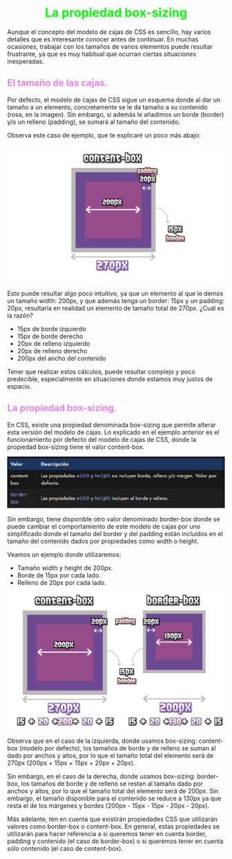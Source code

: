 # <span style="color:lime"><center>La propiedad box-sizing</center></span>

Aunque el concepto del modelo de cajas de CSS es sencillo, hay varios detalles que es interesante conocer antes de continuar. En muchas ocasiones, trabajar con los tamaños de varios elementos puede resultar frustrante, ya que es muy habitual que ocurran ciertas situaciones inesperadas.

## <span style="color:violet">El tamaño de las cajas.</span>
Por defecto, el modelo de cajas de CSS sigue un esquema donde al dar un tamaño a un elemento, concretamente se le da tamaño a su contenido (rosa, en la imagen). Sin embargo, si además le añadimos un borde (border) y/o un relleno (padding), se sumará al tamaño del contenido.

Observa este caso de ejemplo, que te explicaré un poco más abajo:

![alt text](./imagenes-box-sizing/content-box.png)

Esto puede resultar algo poco intuitivo, ya que un elemento al que le demos un tamaño width: 200px, y que además tenga un border: 15px y un padding: 20px, resultaría en realidad un elemento de tamaño total de 270px. ¿Cuál es la razón?

   - 15px de borde izquierdo
   - 15px de borde derecho
   - 20px de relleno izquierdo
   - 20px de relleno derecho
   - 200px del ancho del contenido

Tener que realizar estos cálculos, puede resultar complejo y poco predecible, especialmente en situaciones donde estamos muy justos de espacio.

## <span style="color:violet">La propiedad box-sizing.</span>
En CSS, existe una propiedad denominada box-sizing que permite alterar esta versión del modelo de cajas. Lo explicado en el ejemplo anterior es el funcionamiento por defecto del modelo de cajas de CSS, donde la propiedad box-sizing tiene el valor content-box.

![alt text](./imagenes-box-sizing/image.png)

Sin embargo, tiene disponible otro valor denominado border-box donde se puede cambiar el comportamiento de este modelo de cajas por uno simplificado donde el tamaño del border y del padding están incluídos en el tamaño del contenido dados por propiedades como width o height.

Veamos un ejemplo donde utilizaremos:

   - Tamaño width y height de 200px.
   - Borde de 15px por cada lado.
   - Relleno de 20px por cada lado.

![alt text](./imagenes-box-sizing/box-sizing.png)

Observa que en el caso de la izquierda, donde usamos box-sizing: content-box (modelo por defecto), los tamaños de borde y de relleno se suman al dado por anchos y altos, por lo que el tamaño total del elemento será de 270px (200px + 15px + 15px + 20px + 20px).

Sin embargo, en el caso de la derecha, donde usamos box-sizing: border-box, los tamaños de borde y de relleno se restan al tamaño dado por anchos y altos, por lo que el tamaño total del elemento será de 200px. Sin embargo, el tamaño disponible para el contenido se reduce a 130px ya que resta el de los márgenes y bordes (200px - 15px - 15px - 20px - 20px).

Más adelante, ten en cuenta que existirán propiedades CSS que utilizarán valores como border-box o content-box. En general, estas propiedades se utilizarán para hacer referencia a si queremos tener en cuenta border, padding y contenido (el caso de border-box) o si queremos tener en cuenta sólo contenido (el caso de content-box).